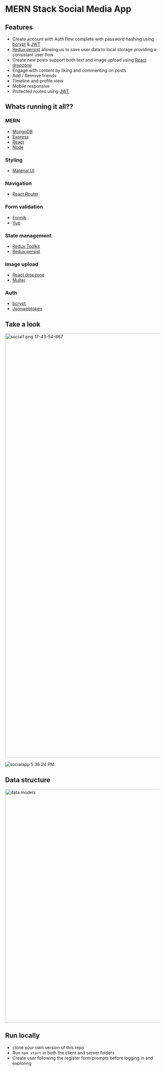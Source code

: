 # MERN Stack Social Media App

## Features
- Create account with Auth flow complete with password hashing using [bcrypt](https://www.npmjs.com/package/bcrypt) & [JWT](https://github.com/auth0/node-jsonwebtoken)
- [Redux persist](https://github.com/rt2zz/redux-persist) allowing us to save user data to local storage providing a consistant user flow
- Create new posts support both text and image upload using [React dropzone](https://react-dropzone.js.org/)
- Engage with content by liking and commenting on posts
- Add / Remove friends
- Timeline and profile view
- Mobile responsive
- Protected routes using [JWT](https://github.com/auth0/node-jsonwebtoken)

## Whats running it all??

### MERN
- [MongoDB](https://www.mongodb.com/)
- [Express](https://expressjs.com/)
- [React](https://reactjs.org/)
- [Node](https://nodejs.org/en/download/)

### Styling
- [Material UI](https://mui.com/material-ui/getting-started/installation/)

### Navigation
- [React Router](https://reactrouter.com/en/v6.3.0/getting-started/installation)

### Form validation
- [Formik](https://formik.org/docs/overview)
- [Yup](https://github.com/jquense/yup)

### State management
- [Redux Toolkit](https://redux-toolkit.js.org/introduction/getting-started)
- [Redux persist](https://github.com/rt2zz/redux-persist)

### Image upload
- [React dropzone](https://react-dropzone.js.org/)
- [Multer](https://github.com/expressjs/multer)

### Auth
- [bcrypt](https://www.npmjs.com/package/bcrypt)
- [Jsonwebtoken](https://github.com/auth0/node-jsonwebtoken)

## Take a look

<img width="1379" alt="social1 png 17-43-54-667" src="https://user-images.githubusercontent.com/82087605/224725321-d59cc4df-ac7a-45c4-ab0a-e03374a88d50.png">

![socialapp 5 36 24 PM](https://user-images.githubusercontent.com/82087605/224725360-2efabb24-c506-4dc5-89cc-4a99ff6bb509.png)


## Data structure

<img width="760" alt="data models" src="https://user-images.githubusercontent.com/82087605/224788450-ba78aa8e-997f-40e9-a26f-92c83bcd6394.png">


## Run locally
- clone your own version of this repo
- Run ```npm start``` in both the client and server folders
- Create user following the register form prompts before logging in and exploring
